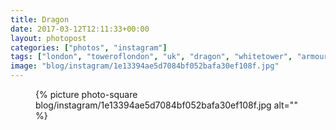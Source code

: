 ```yaml
---
title: Dragon
date: 2017-03-12T12:11:33+00:00
layout: photopost
categories: ["photos", "instagram"]
tags: ["london", "toweroflondon", "uk", "dragon", "whitetower", "armoury", "weaponry", "sculpture"]
image: "blog/instagram/1e13394ae5d7084bf052bafa30ef108f.jpg"
---
```


<figure class="photo photo--square">
  {% picture photo-square blog/instagram/1e13394ae5d7084bf052bafa30ef108f.jpg alt="" %}
</figure>



